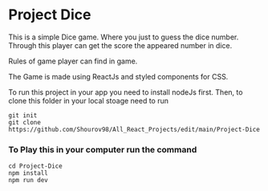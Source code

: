 # Project Dice
This is a simple Dice game. Where you just to guess the dice number. Through this player can get the score the appeared number in dice. 

Rules of game player can find in game. 

The Game is made using ReactJs and styled components for CSS.


To run this project in your app you need to install nodeJs first. Then, to clone this folder in your local stoage need to run 
```
git init
git clone https://github.com/Shourov98/All_React_Projects/edit/main/Project-Dice
```
### To Play this in your computer run the command
```
cd Project-Dice
npm install
npm run dev
```
